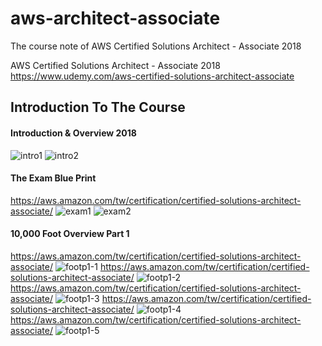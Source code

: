 # aws-architect-associate
The course note of AWS Certified Solutions Architect - Associate 2018  

AWS Certified Solutions Architect - Associate 2018  
https://www.udemy.com/aws-certified-solutions-architect-associate

## Introduction To The Course

#### Introduction & Overview 2018
![](https://github.com/smalltide/aws-architect-associate/blob/master/img/intro1.png "intro1")
![](https://github.com/smalltide/aws-architect-associate/blob/master/img/intro2.png "intro2")

#### The Exam Blue Print
https://aws.amazon.com/tw/certification/certified-solutions-architect-associate/
![](https://github.com/smalltide/aws-architect-associate/blob/master/img/exam1.png "exam1")
![](https://github.com/smalltide/aws-architect-associate/blob/master/img/exam2.png "exam2")

#### 10,000 Foot Overview Part 1
https://aws.amazon.com/tw/certification/certified-solutions-architect-associate/
![](https://github.com/smalltide/aws-architect-associate/blob/master/img/footp1-1.png "footp1-1")
https://aws.amazon.com/tw/certification/certified-solutions-architect-associate/
![](https://github.com/smalltide/aws-architect-associate/blob/master/img/footp1-2.png "footp1-2")
https://aws.amazon.com/tw/certification/certified-solutions-architect-associate/
![](https://github.com/smalltide/aws-architect-associate/blob/master/img/footp1-3.png "footp1-3")
https://aws.amazon.com/tw/certification/certified-solutions-architect-associate/
![](https://github.com/smalltide/aws-architect-associate/blob/master/img/footp1-4.png "footp1-4")
https://aws.amazon.com/tw/certification/certified-solutions-architect-associate/
![](https://github.com/smalltide/aws-architect-associate/blob/master/img/footp1-5.png "footp1-5")